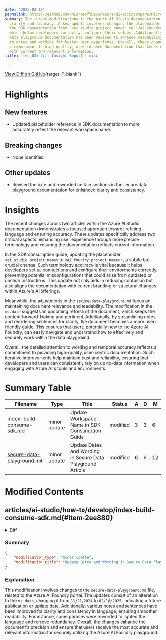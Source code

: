 ```yaml
---
date: '2025-02-19'
permalink: https://github.com/MicrosoftDocs/azure-ai-docs/compare/MicrosoftDocs:17e9068...MicrosoftDocs:f9aa01e
summary: The recent modifications to the Azure AI Studio documentation focus on improving
  clarity and accuracy. A key update involves changing the placeholder reference in
  the SDK documentation from "<ai_studio_project_name>" to "<ai_foundry_project_name>",
  which helps developers correctly configure their setups. Additionally, the secure
  data playground documentation has been revised to enhance readability, with updates
  to dates and wording for better user experience. Overall, these changes demonstrate
  a commitment to high-quality, user-focused documentation that keeps users informed
  with current and relevant information.
title: '[en_US] Diff Insight Report - misc'

---
```


[View Diff on GitHub](https://github.com/MicrosoftDocs/azure-ai-docs/compare/MicrosoftDocs:17e9068...MicrosoftDocs:f9aa01e){target="_blank"}

# Highlights

## New features
- Updated placeholder reference in SDK documentation to more accurately reflect the relevant workspace name.

## Breaking changes
- None identified.

## Other updates
- Revised the date and reworded certain sections in the secure data playground documentation for enhanced clarity and consistency.

# Insights

The recent changes across two articles within the Azure AI Studio documentation demonstrates a focused approach towards refining language and ensuring accuracy. These updates specifically address two critical aspects: enhancing user experience through more precise terminology and ensuring the documentation reflects current information.

In the SDK consumption guide, updating the placeholder `<ai_studio_project_name>` to `<ai_foundry_project_name>` is a subtle but crucial change. Such terminology accuracy is vital because it helps developers set up connections and configure their environments correctly, preventing potential misconfigurations that could arise from outdated or unclear instructions. This update not only aids in reducing confusion but also aligns the documentation with current branding or structural changes within Azure's AI offerings.

Meanwhile, the adjustments in the `secure-data-playground.md` focus on maintaining document relevance and readability. The modification in the `ms.date` suggests an upcoming refresh of the document, which keeps the content forward-looking and pertinent. Additionally, by streamlining notes and reordering sentences for clarity, the document becomes a more user-friendly guide. This ensures that users, potentially new to the Azure AI Foundry, can easily navigate and understand how to effectively and securely work within the data playground.

Overall, the detailed attention to wording and temporal accuracy reflects a commitment to providing high-quality, user-centric documentation. Such iterative improvements help maintain trust and reliability, ensuring that developers and users can consistently rely on up-to-date information when engaging with Azure AI's tools and environments.

# Summary Table
|  Filename  | Type |    Title    | Status | A  | D  | M  |
|------------|------|-------------|--------|----|----|----|
| [index-build-consume-sdk.md](#item-2ee880) | minor update | Update Workspace Name in SDK Consumption Guide | modified | 3 | 3 | 6 | 
| [secure-data-playground.md](#item-b7fa5e) | minor update | Update Dates and Wording in Secure Data Playground Article | modified | 6 | 6 | 12 | 


# Modified Contents
## articles/ai-studio/how-to/develop/index-build-consume-sdk.md{#item-2ee880}

<details>
<summary>Diff</summary>
````diff
@@ -98,7 +98,7 @@ from promptflow.rag.config import ConnectionConfig
 my_connection_config=ConnectionConfig(
     subscription_id="<subscription_id>",
     resource_group_name="<resource_group_name>",
-    workspace_name="<ai_studio_project_name>",
+    workspace_name="<ai_foundry_project_name>",
     connection_name="<serverless_connection_name>"
     )
 ```
@@ -157,7 +157,7 @@ client=MLClient(
     DefaultAzureCredential(), 
     subscription_id="<subscription_id>",
     resource_group_name="<resource_group_name>",
-    workspace_name="<ai_studio_project_name>"
+    workspace_name="<ai_foundry_project_name>"
     )
 ```
 The `subscription`, `resource_group` and `workspace` in the above code refers to the project you want to connect to.
@@ -210,7 +210,7 @@ client=MLClient(
     DefaultAzureCredential(), 
     subscription_id="<subscription_id>",
     resource_group_name="<resource_group_name>",
-    workspace_name="<ai_studio_project_name>"
+    workspace_name="<ai_foundry_project_name>"
     )
 ```
 
````
</details>

### Summary

```json
{
    "modification_type": "minor update",
    "modification_title": "Update Workspace Name in SDK Consumption Guide"
}
```

### Explanation
This modification updates the documentation in the `index-build-consume-sdk.md` file related to the Azure AI Studio SDK. The specific change involves renaming the placeholder for the workspace name from `<ai_studio_project_name>` to `<ai_foundry_project_name>` in several code snippets. This alteration reflects a more accurate terminology regarding the workspace that users are expected to refer to when configuring their connections. Overall, three lines have been added and three lines have been deleted, resulting in a refined and clearer instruction set for developers utilizing the SDK.

## articles/ai-studio/how-to/secure-data-playground.md{#item-b7fa5e}

<details>
<summary>Diff</summary>
````diff
@@ -5,7 +5,7 @@ description: Learn how to securely use the Azure AI Foundry portal playground ch
 manager: scottpolly
 ms.service: azure-ai-foundry
 ms.topic: how-to
-ms.date: 11/21/2024
+ms.date: 02/18/2025
 ms.reviewer: meerakurup 
 ms.author: larryfr
 author: Blackmist
@@ -18,7 +18,7 @@ zone_pivot_groups: azure-ai-studio-sdk-cli
 Use this article to learn how to securely use Azure AI Foundry's playground chat on your data. The following sections provide our recommended configuration to protect your data and resources by using Microsoft Entra ID role-based access control, a managed network, and private endpoints. We recommend disabling public network access for Azure OpenAI resources, Azure AI Search resources, and storage accounts. Using selected networks with IP rules isn't supported because the services' IP addresses are dynamic.
 
 > [!NOTE]
-> Azure AI Foundry's managed virtual network settings apply only to Azure AI Foundry's managed compute resources, not platform as a service (PaaS) services like Azure OpenAI or Azure AI Search. When using PaaS services, there is no data exfiltration risk because the services are managed by Microsoft.
+> Azure AI Foundry's managed virtual network settings apply only to Azure AI Foundry's managed compute resources, not platform as a service (PaaS) services like Azure OpenAI or Azure AI Search. When using PaaS services, there's no data exfiltration risk because the services are managed by Microsoft.
 
 The following table summarizes the changes made in this article:
 
@@ -51,7 +51,7 @@ If you have an __existing Azure AI Foundry hub__ that isn't configured to use a
 
     :::image type="content" source="../media/how-to/secure-playground-on-your-data/hub-public-access-disable.png" alt-text="Screenshot of Azure AI Foundry hub settings with public access disabled.":::
 
-1. Select select __Workspace managed outbound access__ and then select either the __Allow Internet Outbound__ or __Allow Only Approved Outbound__ network isolation mode. Select __Save__ to apply the changes.
+1. Select __Workspace managed outbound access__ and then select either the __Allow Internet Outbound__ or __Allow Only Approved Outbound__ network isolation mode. Select __Save__ to apply the changes.
 
     :::image type="content" source="../media/how-to/secure-playground-on-your-data/select-network-isolation-configuration.png" alt-text="Screenshot of the Azure AI Foundry hub settings with allow internet outbound selected.":::
 
@@ -96,7 +96,7 @@ You might want to consider using an Azure AI Search index when you either want t
 To use an existing index, it must have at least one searchable field. Ensure at least one valid vector column is mapped when using vector search. 
 
 > [!IMPORTANT]
-> The information in this section is only applicable for securing the Azure AI Search resource for use with Azure AI Foundry. If you're using Azure AI Search for other purposes, you might need to configure additional settings. For related information on configuring Azure AI Search, visit the following articles:
+> The information in this section is only applicable for securing the Azure AI Search resource for use with Azure AI Foundry. If you're using Azure AI Search for other purposes, you might need to configure other settings. For related information on configuring Azure AI Search, visit the following articles:
 >
 > - [Configure network access and firewall rules](../../search/service-configure-firewall.md)
 > - [Enable or disable role-based access control](/azure/search/search-security-enable-roles)
@@ -187,14 +187,14 @@ For more information on assigning roles, see [Tutorial: Grant a user access to r
 | Azure AI Search | Search Index Data Reader | Azure AI services/OpenAI | Inference service queries the data from the index. Only used for inference scenarios. |
 | Azure AI Search | Search Service Contributor | Azure AI services/OpenAI | Read-write access to object definitions (indexes, aliases, synonym maps, indexers, data sources, and skillsets). Inference service queries the index schema for auto fields mapping. Data ingestion service creates index, data sources, skill set, indexer, and queries the indexer status. |
 | Azure AI services/OpenAI | Cognitive Services Contributor | Azure AI Search | Allow Search to create, read, and update AI Services resource. |
-| Azure AI services/OpenAI | Cognitive Services OpenAI Contributor | Azure AI Search | Allow Search the ability to fine-tune, deploy and generate text |
+| Azure AI services/OpenAI | Cognitive Services OpenAI Contributor | Azure AI Search | Allow Search the ability to fine-tune, deploy, and generate text |
 | Azure Storage Account | Storage Blob Data Contributor | Azure AI Search | Reads blob and writes knowledge store. |
 | Azure Storage Account | Storage Blob Data Contributor | Azure AI services/OpenAI | Reads from the input container, and writes the preprocess result to the output container. |
 | Azure Blob Storage private endpoint | Reader | Azure AI Foundry project | For your Azure AI Foundry project with managed network enabled to access Blob storage in a network restricted environment |
 | Azure OpenAI Resource for chat model | Cognitive Services OpenAI User | Azure OpenAI resource for embedding model | [Optional] Required only if using two Azure OpenAI resources to communicate. |
 
 > [!NOTE]
-> The Cognitive Services OpenAI User role is only required if you are using two Azure OpenAI resources: one for your chat model and one for your embedding model. If this applies, enable Trusted Services AND ensure the Connection for your embedding model Azure OpenAI resource has EntraID enabled.  
+> The Cognitive Services OpenAI User role is only required if you're using two Azure OpenAI resources: one for your chat model and one for your embedding model. If this applies, enable Trusted Services AND ensure the Connection for your embedding model Azure OpenAI resource has EntraID enabled.  
 
 ### Assign roles to developers
 
````
</details>

### Summary

```json
{
    "modification_type": "minor update",
    "modification_title": "Update Dates and Wording in Secure Data Playground Article"
}
```

### Explanation
This modification involves changes to the `secure-data-playground.md` file, related to the Azure AI Foundry portal. The updates consist of an alteration to the `ms.date`, changing it from `11/21/2024` to `02/18/2025`, indicating a future publication or update date. Additionally, various notes and sentences have been improved for clarity and consistency in language, ensuring smoother readability. For instance, some phrases were reworded to tighten the language and remove redundancy. Overall, the changes enhance the document's precision and ensure that users receive the most accurate and relevant information for securely utilizing the Azure AI Foundry playground.


